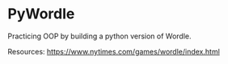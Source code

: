# PyWordle

Practicing OOP by building a python version of Wordle.

Resources:
https://www.nytimes.com/games/wordle/index.html
